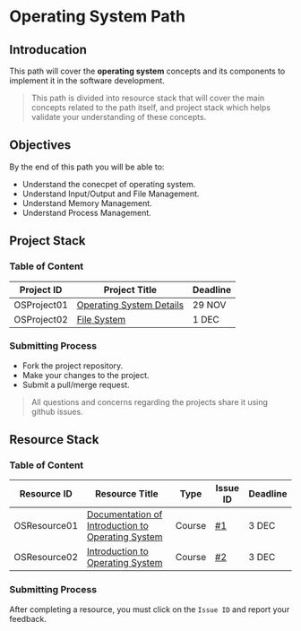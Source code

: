 # Operating System Path

## Introducation

This path will cover the **operating system** concepts and its components to implement it in the software development.

> This path is divided into resource stack that will cover the main concepts related to the path itself,
> and project stack which helps validate your understanding of these concepts.

## Objectives

By the end of this path you will be able to:

* Understand the conecpet of operating system.
* Understand Input/Output and File Management.
* Understand Memory Management.
* Understand Process Management.

## Project Stack

### Table of Content


| Project ID  | Project Title | Deadline   |
| ----------- | --------------------------- | ---------- |
| OSProject01 | [Operating System Details](https://github.com/SAFCSP-Team/OS-Info) | 29 NOV |
| OSProject02 | [File System](https://github.com/SAFCSP-Team/get-file-info)             | 1 DEC |

### Submitting Process

* Fork the project repository.
* Make your changes to the project.
* Submit a pull/merge request.

> All questions and concerns regarding the projects share it using github issues.

## Resource Stack

### Table of Content

| Resource ID  | Resource Title  | Type   | Issue ID| Deadline  |
| ------------ | --------------------------- | ------ | ------------ | --------- |
| OSResource01 | [Documentation of Introduction to Operating System](https://batch.libretexts.org/print/url=https://eng.libretexts.org/Courses/Delta_College/Introduction_to_Operating_Systems/02%3A_The_Basics_-_An_Overview/2.01%3A_Introduction_to_Operating_Systems.pdf) | Course | [#1](https://github.com/malekcoders/operating-system/issues/1) | 3 DEC |
| OSResource02 | [Introduction to Operating System](https://github.com/malekcoders/operating-system/issues/2) | Course | [#2](https://github.com/malekcoders/operating-system/issues/2) | 3 DEC |

### Submitting Process

After completing a resource, you must click on the `Issue ID` and report your feedback.
